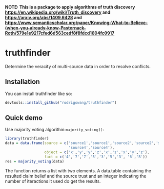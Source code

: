 
<!-- README.md is generated from README.Rmd. Please edit that file -->

**NOTE: This is a package to apply algorithms of truth discovery
<https://en.wikipedia.org/wiki/Truth_discovery> and
<https://arxiv.org/abs/1409.6428> and
<https://www.semanticscholar.org/paper/Knowing-What-to-Believe-(when-you-already-know-Pasternack-Roth/579e1e9217cfed6d563cedf8f8fdcd1604fc0917>**

# truthfinder

<!-- badges: start -->

<!-- badges: end -->

Determine the veracity of multi-source data in order to resolve
conflicts.

## Installation

You can install truthfinder like so:

``` r
devtools::install_github("rodrigowang/truthfinder")
```

## Quick demo

Use majority voting algorithm `majority_voting()`:

``` r
library(truthfinder)
data = data.frame(source = c('source1','source1','source2','source2','source3','source3','source4',
                             'source4','source4'),
                  object = c('x','y','y','z','x','z','x','y','z'),
                  fact = c('4','7','7','5','3','5','3', '6','8'))
res = majority_voting(data)
```

The function returns a list with two elements. A data.table containing
the resulted claim belief and the source trust and an integer indicating
the number of iteractions it used do get the results.

